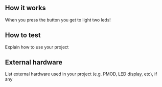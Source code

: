 <!---

This file is used to generate your project datasheet. Please fill in the information below and delete any unused
sections.

You can also include images in this folder and reference them in the markdown. Each image must be less than
512 kb in size, and the combined size of all images must be less than 1 MB.
-->

## How it works

When you press the button you get to light two leds!

## How to test

Explain how to use your project

## External hardware

List external hardware used in your project (e.g. PMOD, LED display, etc), if any
